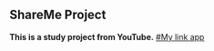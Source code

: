 ## ShareMe Project

**This is a study project from YouTube.**
[#My link app](https://sharemeexserlot.netlify.app/login)
